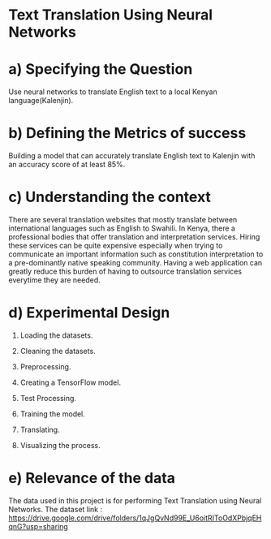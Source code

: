 # Text Translation Using Neural Networks

# a) Specifying the Question

Use neural networks to translate English text to a local Kenyan language(Kalenjin).

# b) Defining the Metrics of success

Building a model that can accurately translate English text to Kalenjin with an accuracy score of at least 85%.

# c) Understanding the context

There are several translation websites that mostly translate between international languages such as English to Swahili. In Kenya, there a professional bodies that offer translation and interpretation services. Hiring these services can be quite expensive especially when trying to communicate an important information such as constitution interpretation to a pre-dominantly native speaking community. Having a web application can greatly reduce this burden of having to outsource translation services everytime they are needed.

# d) Experimental Design

1. Loading the datasets.

2. Cleaning the datasets.

3. Preprocessing.

4. Creating a TensorFlow model.

5. Test Processing.

6. Training the model.

7. Translating.

8. Visualizing the process.

# e) Relevance of the data

The data used in this project is for performing Text Translation using Neural Networks. The dataset link : https://drive.google.com/drive/folders/1qJgQvNd99E_U6oitRIToOdXPbjqEHqnG?usp=sharing
